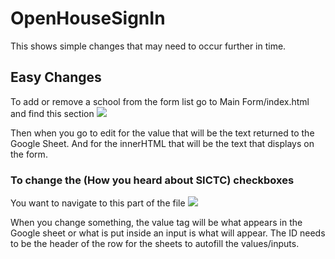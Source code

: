 # OpenHouseSignIn
This shows simple changes that may need to occur further in time.

## Easy Changes
To add or remove a school from the form list go to Main Form/index.html and find this section
![](Markdown/ss1.PNG)<break>

Then when you go to edit for the value that will be the text returned to the Google Sheet. And for the innerHTML that will be the text that displays on the form.

### To change the (How you heard about SICTC) checkboxes
You want to navigate to this part of the file
![](Markdown/ss2.PNG)<break>

When you change something, the value tag will be what appears in the Google sheet or what is put inside an input is what will appear. The ID needs to be the header of the row for the sheets to autofill the values/inputs. 




